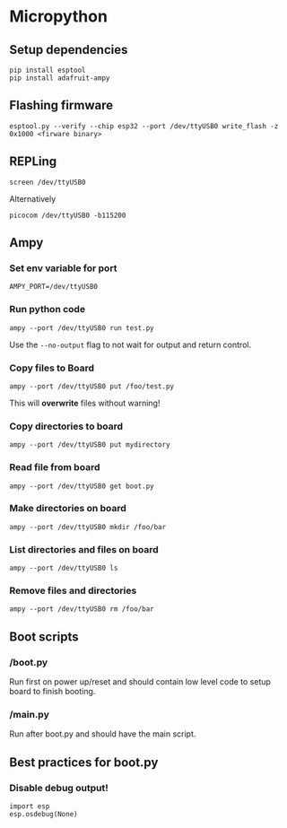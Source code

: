 # Micropython

## Setup dependencies
```
pip install esptool
pip install adafruit-ampy
```

## Flashing firmware

```
esptool.py --verify --chip esp32 --port /dev/ttyUSB0 write_flash -z 0x1000 <firware binary>
```

## REPLing
```
screen /dev/ttyUSB0
```

Alternatively
```
picocom /dev/ttyUSB0 -b115200
```



## Ampy

### Set env variable for port
```
AMPY_PORT=/dev/ttyUSB0
```

### Run python code
```
ampy --port /dev/ttyUSB0 run test.py
```

Use the `--no-output` flag to not wait for output and return control.


### Copy files to Board
```
ampy --port /dev/ttyUSB0 put /foo/test.py
```
This will **overwrite** files without warning!

### Copy directories to board
```
ampy --port /dev/ttyUSB0 put mydirectory
```

### Read file from board
```
ampy --port /dev/ttyUSB0 get boot.py
```

### Make directories on board
```
ampy --port /dev/ttyUSB0 mkdir /foo/bar
```

### List directories and files on board
```
ampy --port /dev/ttyUSB0 ls
```

### Remove files and directories
```
ampy --port /dev/ttyUSB0 rm /foo/bar
```


## Boot scripts

### /boot.py
Run first on power up/reset and should contain low level code to setup board to finish booting.

### /main.py
Run after boot.py and should have the main script.


## Best practices for boot.py
### Disable debug output!
```
import esp
esp.osdebug(None)
```
